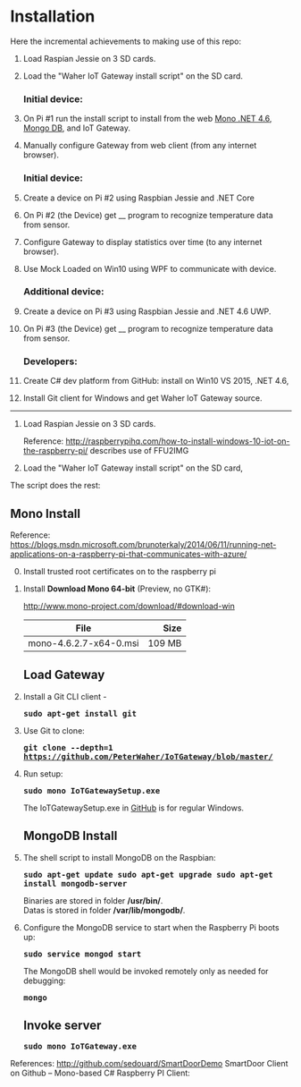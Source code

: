 # Installation

Here the incremental achievements to making use of this repo:

1. Load Raspian Jessie on 3 SD cards.

0. Load the "Waher IoT Gateway install script" on the SD card.

   ### Initial device:

0. On Pi \#1 run the install script to install from the web
   <a href="#Mono-Install">Mono .NET 4.6</a>,
   <a href="#MongoDB-Install">Mongo DB</a>, 
   and IoT Gateway.
  
0. Manually configure Gateway from web client (from any internet browser).

   ### Initial device:

0. Create a device on Pi \#2 using Raspbian Jessie and .NET Core

0. On Pi \#2 (the Device) get __ program to recognize temperature data from sensor.

0. Configure Gateway to display statistics over time (to any internet browser).

0. Use Mock Loaded on Win10 using WPF to communicate with device.

   ### Additional device:

0. Create a device on Pi \#3 using Raspbian Jessie and .NET 4.6 UWP.

0. On Pi \#3 (the Device) get __ program to recognize temperature data from sensor.

   ### Developers:

0. Create C# dev platform from GitHub: install on Win10 VS 2015, .NET 4.6, 

0. Install Git client for Windows and get Waher IoT Gateway source.


<hr />

1. Load Raspian Jessie on 3 SD cards.

   Reference: 
   http://raspberrypihq.com/how-to-install-windows-10-iot-on-the-raspberry-pi/
   describes use of FFU2IMG


2. Load the "Waher IoT Gateway install script" on the SD card,


The script does the rest:

   <a name="Mono-Install"></a>

   ## Mono Install

   Reference:
   https://blogs.msdn.microsoft.com/brunoterkaly/2014/06/11/running-net-applications-on-a-raspberry-pi-that-communicates-with-azure/

0. Install trusted root certificates on to the raspberry pi

0. Install <strong>Download Mono 64-bit</strong> (Preview, no GTK#):

   http://www.mono-project.com/download/#download-win

   | File                   | Size  |
   | ---------------------- | ----: |
   | mono-4.6.2.7-x64-0.msi | 109 MB |

   ## Load Gateway

0. Install a Git CLI client -
   
   <tt><strong>
   sudo apt-get install git
   </strong></tt>
   
0. Use Git to clone:

   <tt><strong>
   git clone --depth=1 https://github.com/PeterWaher/IoTGateway/blob/master/
   </strong></tt>

0. Run setup:

   <tt><strong>
   sudo mono IoTGatewaySetup.exe
   </strong></tt>

   The IoTGatewaySetup.exe in
   <a target="_blank" href="https://github.com/PeterWaher/IoTGateway/blob/master/Executables/">
   GitHub</a> is for regular Windows.


   <a name="MongoDB-Install"></a>

   ## MongoDB Install

0. The shell script to install MongoDB on the Raspbian:

   <tt><strong>
   sudo apt-get update
   sudo apt-get upgrade
   sudo apt-get install mongodb-server
   </strong></tt>

   Binaries are stored in folder <strong>/usr/bin/</strong>.<br />
   Datas is stored in folder <strong>/var/lib/mongodb/</strong>. 

0. Configure the MongoDB service to start when the Raspberry Pi boots up:

   <tt><strong>
   sudo service mongod start
   </strong></tt>

   The MongoDB shell would be invoked remotely only as needed for debugging:

   <tt><strong>
   mongo
   </strong></tt>


   ## Invoke server

   <tt><strong>
   sudo mono IoTGateway.exe 
   </strong></tt>


References:
   http://github.com/sedouard/SmartDoorDemo
SmartDoor Client on Github – Mono-based C# Raspberry PI Client:
